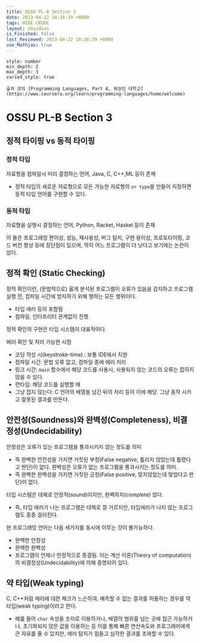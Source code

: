 ```yaml
---
title: OSSU PL-B Section 3
date: 2023-04-22 18:16:39 +0900
tags: HIDE CRUDE 
layout: obsidian
is_Finished: false
last_Reviewed: 2023-04-22 18:16:39 +0900
use_Mathjax: true
---
```


```toc
style: number
min_depth: 2
max_depth: 3
varied_style: true
```

```ad-quote
출처 강의 [Programming Languages, Part A, 워싱턴 대학교](https://www.coursera.org/learn/programming-languages/home/welcome)
```
# OSSU PL-B Section 3

## 정적 타이핑 vs 동적 타이핑
### 정적 타입
자료형을 컴파일시 미리 결정하는 언어, Java, C, C++,ML 등이 존재
- 정적 타입의 새로운 자료형으로 모든 가능한 자료형의 `or type`을 만들어 지정하면 동적 타입 언어를 구현할 수 있다.
### 동적 타입
자료형을 실행시 결정하는 언어, Python, Racket, Haskel 등이 존재

이 둘은 프로그래밍 편이성, 성능, 재사용성, 버그 탐지, 구현 용이성, 프로토타이핑, 코드 버전 향상 등에 장단점이 있으며, 딱히 어느 프로그램이 더 낫다고 보기에는 논란이 있다.

## 정적 확인 (Static Checking)
정적 확인이란, (문법적으로) 옳게 분석된 프로그램이 오류가 있음을 감지하고 프로그램 실행 전, 컴파일 시간에 방지하기 위해 행하는 모든 행위이다.
- 타입 에러 등이 포함됨
- 컴파일, 인터프리터 관계없이 진행

정적 확인의 구현은 타입 시스템이 대표적이다. 

에러 확인 및 처리 가능한 시점
- 코딩 작성 시(keystroke-time) : 보통 IDE에서 지원
- 컴파일 시간: 문법 오류 없고, 컴파일 중에 에러 처리
- 링크 시간: `main` 함수에서 해당 코드를 사용시, 사용되지 않는 코드의 오류는 잡히지 않을 수 있다.
- 런타임: 해당 코드를 실행할 때
- 그냥 잡지 않는다: C 언어의 배열을 넘긴 뒤의 처리 등이 이에 해당. 그냥 동작 시키고 잘못된 결과를 만든다.

## 안전성(Soundness)와 완벽성(Completeness), 비결정성(Undecidability)

안정성은 오류가 있는 프로그램을 통과시키지 않는 정도를 의미
- 즉 완벽한 안전성을 가지면 거짓된 부정(False negative, 틀리지 않았는데 틀렸다고 판단)이 없다.
완벽성은 오류가 없는 프로그램을 통과시키는 정도를 의미.
- 즉 완벽한 완벽성을 가지면 거짓된 긍정(False positive, 맞지않았는데 맞았다고 판단)이 없다.

타입 시스템은 대체로 안정적(sound)이지만, 완벽하지(complete) 않다.
- 즉, 타입 에러가 나는 프로그램은 대체로 잘 거르지만, 타입에러가 나지 않는 프로그램도 종종 걸러진다.

현 프로그래밍 언어는 다음 세가지를 동시에 이루는 것이 불가능하다.
- 완벽한 안정성
- 완벽한 완벽성
- 프로그램이 언제나 안정적으로 종결됨.
이는 계산 이론(Theory of computation)의 비결정성(Undecidability)에 의해 증명되어 있다.

## 약 타입(Weak typing)
C, C++처럼 에러에 대한 체크가 느슨하여, 예측할 수 없는 결과를 허용하는 경우를 약 타입(weak typing)이라고 한다.
- 예를 들어 `char` 속성을 숫자로 이용하거나, 배열의 범위를 넘는 곳에 접근 가능하거나, 초기화되지 않은 값을 이용하는 등
이를 통해 빠른 연산속도와 프로그래머에게 큰 자유를 줄 수 있지만, 에러 탐지가 힘들고 심각한 결과를 초래할 수 있다.



